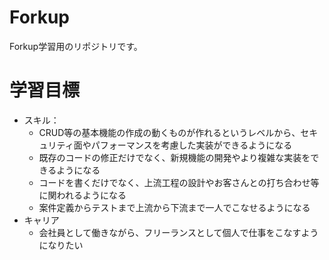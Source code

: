 # Forkup
Forkup学習用のリポジトリです。

 # 学習目標
 
- スキル：
  - CRUD等の基本機能の作成の動くものが作れるというレベルから、セキュリティ面やパフォーマンスを考慮した実装ができるようになる
  - 既存のコードの修正だけでなく、新規機能の開発やより複雑な実装をできるようになる
  - コードを書くだけでなく、上流工程の設計やお客さんとの打ち合わせ等に関われるようになる
   - 案件定義からテストまで上流から下流まで一人でこなせるようになる 
- キャリア  
  - 会社員として働きながら、フリーランスとして個人で仕事をこなすようになりたい
